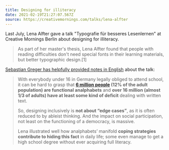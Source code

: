 ```yaml
---
title: Designing for illiteracy
date: 2021-02-19T21:27:07.567Z
source: https://creativemornings.com/talks/lena-alfter
---
```

Last July, Lena Alfter gave a talk "Typografie für besseres Lesenlernen" at Creative Mornings Berlin about designing for illiteracy.

> As part of her master's thesis, Lena Alfter found that people with reading difficulties don't need special fonts in their learning materials, but better typographic design.\[1]

[Sebastian Greger has helpfully provided notes in English](https://sebastiangreger.net/2020/08/designing-for-illiteracy) about the talk:

> With everybody under 16 in Germany legally obliged to attend school, it can be hard to grasp that **[6 million people](https://leo.blogs.uni-hamburg.de/) (12% of the adult population) are functional analphabets** and **over 16 million (almost 1/3 of adults) have at least some kind of deficit** dealing with written text.
>
> So, designing inclusively is **not about “edge cases”**, as it is often reduced to by ableist thinking. And the impact on social participation, not least on the functioning of a democracy, is massive.
>
> Lena illustrated well how analphabets’ manifold **coping strategies contribute to hiding this fact** in daily life; some even manage to get a high school degree without ever acquiring full literacy.

[^1]: Translated from the original German: "Im Rahmen ihrer Masterarbeit hat Lena Alfter herausgefunden, dass die Unterrichtsmaterialien für Menschen mit Leseschwäche keine speziellen Schriften brauchen, sondern eine bessere typografische Gestaltung."